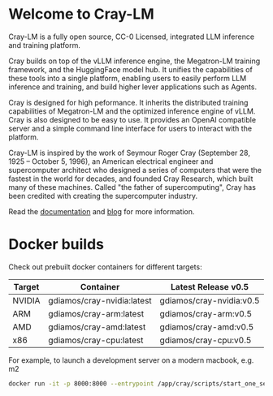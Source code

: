 # Welcome to Cray-LM

Cray-LM is a fully open source, CC-0 Licensed, integrated LLM inference and training platform.

Cray builds on top of the vLLM inference engine, the Megatron-LM training framework, and the HuggingFace model hub. It unifies the capabilities of these tools into a single platform, enabling users to easily perform LLM inference and training, and build higher lever applications such as Agents.

Cray is designed for high peformance. It inherits the distributed training capabilities of Megatron-LM and the optimized inference engine of vLLM. Cray is also designed to be easy to use. It provides an OpenAI compatible server and a simple command line interface for users to interact with the platform.

Cray-LM is inspired by the work of Seymour Roger Cray (September 28, 1925 – October 5, 1996), an American electrical engineer and supercomputer architect who designed a series of computers that were the fastest in the world for decades, and founded Cray Research, which built many of these machines. Called "the father of supercomputing", Cray has been credited with creating the supercomputer industry.

Read the [documentation](https://docs.cray-lm.com) and [blog](https://blog.cray-lm.com) for more information.

# Docker builds

Check out prebuilt docker containers for different targets:

| Target | Container                   | Latest Release v0.5      |
-------- | --------------------------- | ------------------------ | 
| NVIDIA | gdiamos/cray-nvidia:latest  | gdiamos/cray-nvidia:v0.5 |
| ARM    | gdiamos/cray-arm:latest     | gdiamos/cray-arm:v0.5    |
| AMD    | gdiamos/cray-amd:latest     | gdiamos/cray-amd:v0.5    |
| x86    | gdiamos/cray-cpu:latest     | gdiamos/cray-cpu:v0.5    |

For example, to launch a development server on a modern macbook, e.g. m2

```bash
docker run -it -p 8000:8000 --entrypoint /app/cray/scripts/start_one_server.sh gdiamos/cray-arm:v0.5
```



